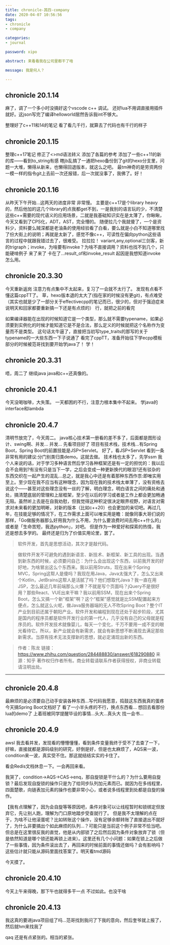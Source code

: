 ```yaml
---
title: chronicle-其四-company
date: 2020-04-07 10:56:56
tags: 
- chronicle
- company

categories:
- journal

password: xipo

abstract: 来看看我在公司里都干了啥

message: 我是何人？

---
```

## chronicle 20.1.14
麻了，调了一个多小时没搞好这个vscode c++ 调试。
还好lua不用调直接用插件就好。这json写完了编译helloworld居然告诉我int不够大。

整理好了c++11和14的笔记
看了看几千行，就算去了代码也有千行的样子

## chronicle 20.1.15
整理c++17笔记
修正了<>md语法转义
添加了各篇的参考
添加了一些c++11的新的库——看到to_string有感
瞎jb乱搞了一通把hexo备份到了git的hexo分支里，问题一大堆，懒得从新来，也懒得回退版本，就这么之吧。
最tm神奇的是劳资两份一模一样的指令git上去前一次还报错，后一次就没事了，我佛了。好！

## chronicle 20.1.16
从昨天下午开始...这两天的进度非常 非常慢。
主要是c++17是个library heavy的，然后他加的这几个library的点我都get不到，一是我别的语言玩的少，不清楚这些c++需要的现代语义的应用场景，二就是我基础知识实在是太薄了，你瞅瞅，今天又看到了CPS化，ADT，AST，完全懵的。
随便拉几个我就傻了，一个是资料少，资料要么贼深都是老油条的使用经验看了白看，要么就是小白不知道哪里找了份大街上的说明；再就是太新了，感觉不像c++，可读性在偏向python这些语言的过程中就跟我错过去了，很难受。
拉拉拉！
variant,any,optional三剑客，新的trigraph；invoke，为啥要有invoke？为啥不直接调用？资料也找不到几个，只能硬啃例子
来了来了
卡在了...result_of和invoke_result
起因是我想知道invoke怎么用。

## chronicle 20.3.30
今天重新返岗
注意力有点集中不太起来，复习了一会就不太行了。
发现有点看不懂这篇cppTT了。
草，hexo版本退的太大了(指在家的时候没有更git)，有点难受（其实也就是少了一部分关于effectivecpp的笔记而已，很少的，但对于强迫症来说明天和回家都要重新搞一下还是有点烦的）
行，就把之前的看完

如果编译器能在出现的时候知道它是一个类型，那么就不需要typename，如果必须要到实例化的时候才能知道它是不是合法，那么定义的时候就把这个名称作为变量而不是类型。
这句话太牛逼了，直接把当初写type_traits的那写的关于typename的一大些东西一下子说通了
看完了cppTT，准备开始往下学ecpp模板部分的时候被范哥找到要开始学java了！
学！

## chronicle 20.3.31
唔，周二了
继续java
java和c++还真像的。

## chronicle 20.4.1
今天没喝咖啡，大失策。
一天都困的不行，注意力根本集中不起来。
学java的interface和lambda

## chronicle 20.4.7
清明节放完了，今天周二。
java核心技术第一册看的差不多了，后面都是图形设计、swing啊、并发...
并发...
先看项目好了
项目有技术栈，技术栈...有Spring Boot，Spring Boot的前置技能是JSP+Servlet。
好了，看JSP+Servlet
看到一条非常有用的建议:分门别类归类demo。这就去做。
技术栈也太多了，先学ssm
我个人来说的话，对于学习多种语言然后学习各种框架还是有一定的担忧的：我以后会不会用到?有没有只是当下一学，之后会变成一种更新换代的眼泪?还有驳杂的东西交织在一起产生的混乱...总之，就是我心中还是有着那种东西作祟:即唯实用至上。至少现在我不应当有这种理念，因为现在我的技术栈太单薄了，没有资格去说这个——甚至对这些理念没有一丝的了解，明白理念，明白语言之间的痛处和通处，搞清楚底层的管理和上层框架，至少在以后的学习或者是工作上都会更加畅通无阻。虽然听上去是在自我劝慰，但我觉得这种积淀很决定眼界视野，对语言对需求对未来看的更加明晰，对新的版本（比如c++20）也会更加的亲切吧。再过几年，在技能足够的情况下，在工作需求上面可以唯实用是瞻：就像同事大哥们说的那样，「Go做服务器那么好用我为什么不用，为什么要浪费时间去用c++什么的」或者是「生命苦短，我选python」，对吧。
但是作为一种爱好和探索的热情，我还是想去多学的。
最终还是归为了价值实用论里，罢了。

>软件开发，首先是思想活动，其次才是敲代码。

>做软件开发不可避免的遇到新语言、新技术、新框架、新工具的出现。当遇到新东西的时候，必须要问自己：为什么会出现这个东西，以前我开发的好好地，为啥冒出这么个东西来。我以前用Struts，现在出来个Spring MVC，Spring这帮人是傻吗？我现在用Java，Java太强大了，怎么又出来个Kotlin，JetBrains这帮人是活腻了吗？他们想取代Java？我一直在用JSP，怎么最近几年前端那么火爆？不就是写个页面吗？jQuery不是很好用？那些React、VUE出来干嘛？我以前用SSM，现在出来个Spring Boot，怎么又搞一个新"框架"啊？这个“框架”感觉就是比SSM配置起来方便点，怎么就这么火呢，做Java服务器端的无人不吹Spring Boot？整个IT产业到目前还属于朝阳产业。软件开发和编程到现在还处于起步阶段，尤其是国内的程序员都是软件开发行业的第一代人，几乎没有自己的父母就是程序员的。软件开发技术就像婴儿，每天一个变化，千万不要用一成不变的眼光看待它。所以，新产业就会有新需求，就会有新思想不断涌现去满足那些新需求。当原有技术无法支撑新的思想，就必定涌现出新的东西。

>作者：陈龙
>链接：https://www.zhihu.com/question/284488830/answer/618290880
>来源：知乎
>著作权归作者所有。商业转载请联系作者获得授权，非商业转载请注明出处。

---

## chronicle 20.4.8
最麻烦的是必须要自己动手安装各种东西...写代码我愿意，捣鼓这东西我真的蛋疼
今天搞Spring Boot文档好了
看了一小半头疼的不行，换点东西看...
想回去看那份lua的demo了
上着班被同学提醒毕设的事情...头大...真头大
找一会书...

## chronicle 20.4.9
awsl
我去看并发，发现看的懵懵懂懂，看到条件变量我终于受不了去查了一下，好嘛，直接就都是源码级别的研究，好倒是好，但是也太麻烦了，AQS来一波，condition来一波，真实受不住。那这就结结实实的卡住了。

看会Redis文档休息一下。一会再回来看。

我哭了，condition->AQS->CAS->enq，那自旋锁是干什么的？为什么要用自旋锁？最后发现自旋锁的操作只是为了给同步队列加元素而已。就因为在多线程里，四面楚歌，向链表加元素的操作也要非常小心，或者说多线程里到处都是自旋的操作。

【我有点理解了，因为会自旋等等原因吧，条件对象可以让线程暂时和锁绑定但放弃它，先让别人跑，理解为门口原地踏步受查就行了。
但是我不太理解的点在于，为啥不让他滚蛋呢？比如转账这个操作，没有足够余额转账了直接退出不就好了，为什么非要搞出个如此麻烦的队列...？可能只是当前这个例子非常不恰当吧。但总是在这里很反我的直觉，他是从内部锁了之后然后因为条件对象放弃了锁（但是依然知道是哪个锁还能再锁上进来）。这里还有几个小问题：如果在锁上之后做了一些事情，因为条件滚出去了，再回来的时候前面的事情还做吗？会有影响吗？
这些估计就只能从源码里面找答案了。明天看tmd源码

今天摸了。

## chronicle 20.4.10
今天上午来得晚，那下午也就得多干一点
不过如此。也没干啥

## chronicle 20.4.13
我这真的要进java项目组了吗...范哥找到我问了下我的意向，然后奎爷就上报了，然后就hm来找我了

qaq
还是有点紧张的。相当的紧张。